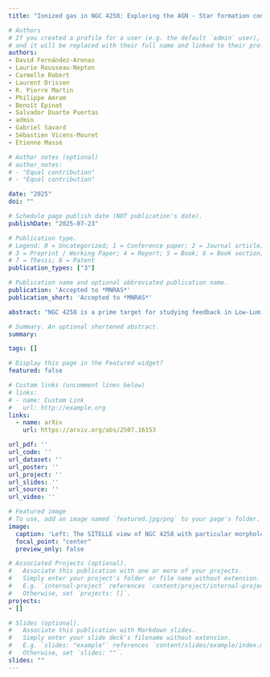 ```yaml
---
title: "Ionized gas in NGC 4258: Exploring the AGN - Star formation connection"

# Authors
# If you created a profile for a user (e.g. the default `admin` user), write the username (folder name) here 
# and it will be replaced with their full name and linked to their profile.
authors:
- David Fernández-Arenas
- Laurie Rousseau-Nepton
- Carmelle Robert
- Laurent Drissen
- R. Pierre Martin
- Philippe Amram
- Benoît Epinat
- Salvador Duarte Puertas
- admin
- Gabriel Savard
- Sébastien Vicens-Mouret
- Étienne Massé

# Author notes (optional)
# author_notes:
# - "Equal contribution"
# - "Equal contribution"

date: "2025"
doi: ""

# Schedule page publish date (NOT publication's date).
publishDate: "2025-07-23"

# Publication type.
# Legend: 0 = Uncategorized; 1 = Conference paper; 2 = Journal article;
# 3 = Preprint / Working Paper; 4 = Report; 5 = Book; 6 = Book section;
# 7 = Thesis; 8 = Patent
publication_types: ["3"]

# Publication name and optional abbreviated publication name.
publication: 'Accepted to *MNRAS*'
publication_short: 'Accepted to *MNRAS*'

abstract: "NGC 4258 is a prime target for studying feedback in Low-Luminosity Active Galactic Nuclei (LLAGNs) due to its proximity and comprehensive multi-wavelength coverage. Using new Integral Field Spectroscopy (IFS) data from SITELLE at the Canada-France-Hawaii Telescope, we analysed the galaxy's nebular emission lines. Our study focused on spatially resolved line ratios and Baldwin-Phillips-Terlevich diagrams, revealing that the 'anomalous spiral arms' exhibit intense interactions between the jet and interstellar medium (ISM) extending up to 6 kpc with velocity dispersions peak at 200-250&#160;km/s in these regions, contrasting with star-forming areas showing lower values around of 30-50&#160;km/s. Analysis of covering fractions indicates heightened AGN ionization cones aligns with the radio jet, alongside evidence of shock quenching observed in the lower 'anomalous arc'. Conversely, jet-induced compression may stimulate star formation in other areas. We derived a galaxy-wide star formation rate of ~3&#160;M$\\_\\odot$&#160;yr$^{-1}$, decreasing to 0.3&#160;M$\\_\\odot$&#160;yr$^{-1}$ within the central 3.4&#160;kpc$^2$. SITELLE's broad field coverage elucidates the galaxy's structural details, confirming that low-power jets significantly influence the host galaxy across parsec and kpc scales. The velocity dispersion map reveals asymmetric or double-peaked emission lines, traicing jet-disk interactions likely responsible for the formation of anomalous arm features. Small-scale ionizing clusters were detected in regions with disrupted gas flows, possibly formed through tidal interactions or shock compression. NGC 4258 thus presents a compelling case for studying LLAGN-driven feedback, illustrating how optical IFS combined with multi-wavelength data clarifies the impact of outflows and shocks on nearby spiral galaxies, providing insights into how these processes shape star formation and ISM conditions."

# Summary. An optional shortened abstract.
summary: 

tags: []

# Display this page in the Featured widget?
featured: false

# Custom links (uncomment lines below)
# links:
# - name: Custom Link
#   url: http://example.org
links:
  - name: arXiv
    url: https://arxiv.org/abs/2507.16153

url_pdf: ''
url_code: ''
url_dataset: ''
url_poster: ''
url_project: ''
url_slides: ''
url_source: ''
url_video: ''

# Featured image
# To use, add an image named `featured.jpg/png` to your page's folder. 
image:
  caption: 'Left: The SITELLE view of NGC 4258 with particular morphological features marked. Right: the *HST* view of NGC 4258 at the same scales.'
  focal_point: "center"
  preview_only: false

# Associated Projects (optional).
#   Associate this publication with one or more of your projects.
#   Simply enter your project's folder or file name without extension.
#   E.g. `internal-project` references `content/project/internal-project/index.md`.
#   Otherwise, set `projects: []`.
projects: 
- []

# Slides (optional).
#   Associate this publication with Markdown slides.
#   Simply enter your slide deck's filename without extension.
#   E.g. `slides: "example"` references `content/slides/example/index.md`.
#   Otherwise, set `slides: ""`.
slides: ""
---
```


<!-- {{% callout note %}}
Click the *Cite* button above to demo the feature to enable visitors to import publication metadata into their reference management software.
{{% /callout %}}

{{% callout note %}}
Create your slides in Markdown - click the *Slides* button to check out the example.
{{% /callout %}}

Supplementary notes can be added here, including [code, math, and images](https://wowchemy.com/docs/writing-markdown-latex/). -->
